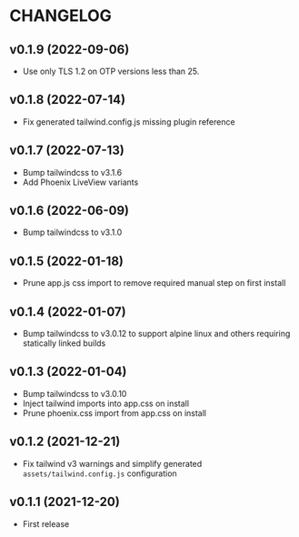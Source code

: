 # CHANGELOG

## v0.1.9 (2022-09-06)
  * Use only TLS 1.2 on OTP versions less than 25.

## v0.1.8 (2022-07-14)
  * Fix generated tailwind.config.js missing plugin reference

## v0.1.7 (2022-07-13)
  * Bump tailwindcss to v3.1.6
  * Add Phoenix LiveView variants

## v0.1.6 (2022-06-09)
  * Bump tailwindcss to v3.1.0

## v0.1.5 (2022-01-18)
  * Prune app.js css import to remove required manual step on first install

## v0.1.4 (2022-01-07)
  * Bump tailwindcss to v3.0.12 to support alpine linux and others requiring statically linked builds

## v0.1.3 (2022-01-04)
  * Bump tailwindcss to v3.0.10
  * Inject tailwind imports into app.css on install
  * Prune phoenix.css import from app.css on install

## v0.1.2 (2021-12-21)
  * Fix tailwind v3 warnings and simplify generated `assets/tailwind.config.js` configuration

## v0.1.1 (2021-12-20)
  * First release
